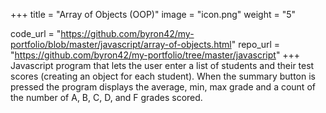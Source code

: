 +++
title = "Array of Objects (OOP)"
image = "icon.png"
weight = "5"

code_url = "https://github.com/byron42/my-portfolio/blob/master/javascript/array-of-objects.html"
repo_url = "https://github.com/byron42/my-portfolio/tree/master/javascript"
+++
Javascript program that lets the user enter a list of students and their test scores (creating an object for each student).  When the summary button is pressed the program displays the average, min, max grade and a count of the number of A, B, C, D, and F grades scored.